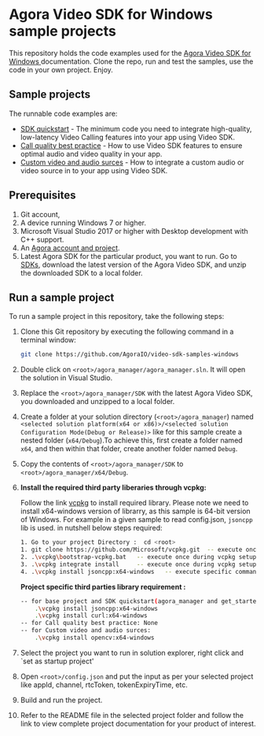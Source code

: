 # Agora Video SDK for Windows sample projects

This repository holds the code examples used for the [Agora Video SDK for Windows ](https://docs.agora.io/en/video-calling/get-started/get-started-sdk?platform=windows) documentation. Clone the repo, run and test the samples, use the code in your own project. Enjoy.

## Sample projects

The runnable code examples are:

- [SDK quickstart](./get_started/) - The minimum code you need to integrate high-quality, low-latency Video Calling features into your app using Video SDK.
- [Call quality best practice](./call_quality/) - How to use Video SDK features to ensure optimal audio and video quality in your app. 
- [Custom video and audio surces](./custom_audio_and_video/) - How to integrate a custom audio or video source in to your app using Video SDK.

## Prerequisites
1. Git account,
1. A device running Windows 7 or higher.
1. Microsoft Visual Studio 2017 or higher with Desktop development with C++ support.
1. An [Agora account and project](https://console.agora.io/projects).
1. Latest Agora SDK for the particular product, you want to run.  Go to [SDKs](https://docs.agora.io/en/sdks?platform=windows), download the latest version of the Agora Video SDK, and unzip the downloaded SDK to a local folder.  

## Run a sample project

To run a sample project in this repository, take the following steps:

1. Clone this Git repository by executing the following command in a terminal window:
    ```bash
    git clone https://github.com/AgoraIO/video-sdk-samples-windows
    ```
2. Double click on `<root>/agora_manager/agora_manager.sln`. It will open the solution in Visual Studio.
3. Replace the `<root>/agora_manager/SDK` with the latest Agora Video SDK, you downloaded and unzipped to a local folder.
4. Create a folder at your solution directory (`<root>/agora_manager`) named `<selected solution platform(x64 or x86)>/<selected solution Configuration Mode(Debug or Release)>` like for this sample create a nested folder (`x64/Debug`).To achieve this, first create a folder named `x64`, and then within that folder, create another folder named `Debug`.
5. Copy the contents of `<root>/agora_manager/SDK` to  `<root>/agora_manager/x64/Debug`.
6. **Install the required third party liberaries through vcpkg:**

	Follow the link [vcpkg](https://vcpkg.io/en/getting-started) to install required library. Please note we need to install x64-windows version of librarry, as this sample is 64-bit version of Windows. For example in a given sample to read config.json, `jsoncpp` lib is used. in nutshell below steps required:
	 ```bash
	 1. Go to your project Directory :  cd <root>
	 1. git clone https://github.com/Microsoft/vcpkg.git  -- execute once during vcpkg setup
	 2. .\vcpkg\bootstrap-vcpkg.bat   -- execute once during vcpkg setup
	 3. .\vcpkg integrate install     -- execute once during vcpkg setup 
	 4. .\vcpkg install jsoncpp:x64-windows   -- execute specific command for each specific liberary (project specific third parties installation vcpkg commands given below)
	 ```
	**Project specific third parties library requirement :**
	
	```bash
	-- for base project and SDK quickstart(agora_manager and get_started):
		.\vcpkg install jsoncpp:x64-windows
		.\vcpkg install curl:x64-windows
	-- for Call quality best practice: None
	-- for Custom video and audio surces:
		.\vcpkg install opencv:x64-windows
	```
7. Select the project you want to run in solution explorer, right click and `set as startup project'
8. Open `<root>/config.json` and put the input as per your selected project like appId, channel, rtcToken, tokenExpiryTime, etc.
9. Build and run the project.
10. Refer to the README file in the selected project folder and follow the link to view complete project documentation for your product of interest.

